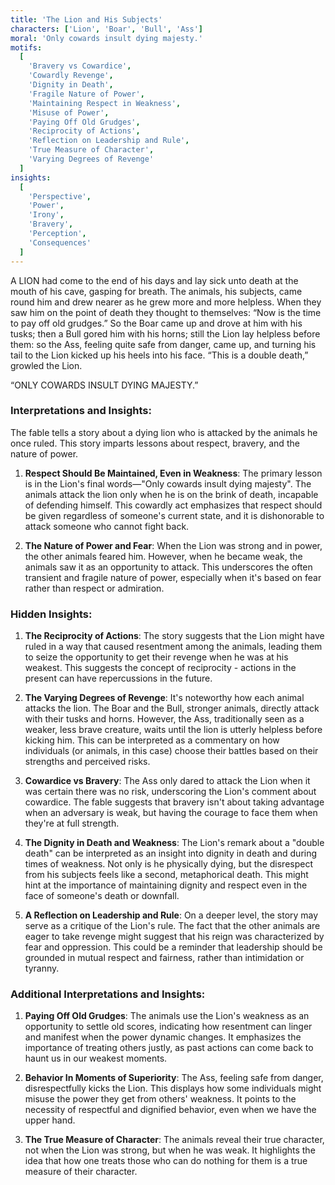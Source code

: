 ```yaml
---
title: 'The Lion and His Subjects'
characters: ['Lion', 'Boar', 'Bull', 'Ass']
moral: 'Only cowards insult dying majesty.'
motifs:
  [
    'Bravery vs Cowardice',
    'Cowardly Revenge',
    'Dignity in Death',
    'Fragile Nature of Power',
    'Maintaining Respect in Weakness',
    'Misuse of Power',
    'Paying Off Old Grudges',
    'Reciprocity of Actions',
    'Reflection on Leadership and Rule',
    'True Measure of Character',
    'Varying Degrees of Revenge'
  ]
insights:
  [
    'Perspective',
    'Power',
    'Irony',
    'Bravery',
    'Perception',
    'Consequences'
  ]
---
```


A LION had come to the end of his days and lay sick unto death at the mouth of his cave, gasping for breath. The animals, his subjects, came round him and drew nearer as he grew more and more helpless. When they saw him on the point of death they thought to themselves: “Now is the time to pay off old grudges.” So the Boar came up and drove at him with his tusks; then a Bull gored him with his horns; still the Lion lay helpless before them: so the Ass, feeling quite safe from danger, came up, and turning his tail to the Lion kicked up his heels into his face. “This is a double death,” growled the Lion.

“ONLY COWARDS INSULT DYING MAJESTY.”

### Interpretations and Insights:

The fable tells a story about a dying lion who is attacked by the animals he once ruled. This story imparts lessons about respect, bravery, and the nature of power.

1. **Respect Should Be Maintained, Even in Weakness**: The primary lesson is in the Lion's final words—"Only cowards insult dying majesty". The animals attack the lion only when he is on the brink of death, incapable of defending himself. This cowardly act emphasizes that respect should be given regardless of someone's current state, and it is dishonorable to attack someone who cannot fight back.

2. **The Nature of Power and Fear**: When the Lion was strong and in power, the other animals feared him. However, when he became weak, the animals saw it as an opportunity to attack. This underscores the often transient and fragile nature of power, especially when it's based on fear rather than respect or admiration.

### Hidden Insights:

1. **The Reciprocity of Actions**: The story suggests that the Lion might have ruled in a way that caused resentment among the animals, leading them to seize the opportunity to get their revenge when he was at his weakest. This suggests the concept of reciprocity - actions in the present can have repercussions in the future.

2. **The Varying Degrees of Revenge**: It's noteworthy how each animal attacks the lion. The Boar and the Bull, stronger animals, directly attack with their tusks and horns. However, the Ass, traditionally seen as a weaker, less brave creature, waits until the lion is utterly helpless before kicking him. This can be interpreted as a commentary on how individuals (or animals, in this case) choose their battles based on their strengths and perceived risks.

3. **Cowardice vs Bravery**: The Ass only dared to attack the Lion when it was certain there was no risk, underscoring the Lion's comment about cowardice. The fable suggests that bravery isn't about taking advantage when an adversary is weak, but having the courage to face them when they're at full strength.

4. **The Dignity in Death and Weakness**: The Lion's remark about a "double death" can be interpreted as an insight into dignity in death and during times of weakness. Not only is he physically dying, but the disrespect from his subjects feels like a second, metaphorical death. This might hint at the importance of maintaining dignity and respect even in the face of someone's death or downfall.

5. **A Reflection on Leadership and Rule**: On a deeper level, the story may serve as a critique of the Lion's rule. The fact that the other animals are eager to take revenge might suggest that his reign was characterized by fear and oppression. This could be a reminder that leadership should be grounded in mutual respect and fairness, rather than intimidation or tyranny.

### Additional Interpretations and Insights:

1. **Paying Off Old Grudges**: The animals use the Lion's weakness as an opportunity to settle old scores, indicating how resentment can linger and manifest when the power dynamic changes. It emphasizes the importance of treating others justly, as past actions can come back to haunt us in our weakest moments.

2. **Behavior In Moments of Superiority**: The Ass, feeling safe from danger, disrespectfully kicks the Lion. This displays how some individuals might misuse the power they get from others' weakness. It points to the necessity of respectful and dignified behavior, even when we have the upper hand.

3. **The True Measure of Character**: The animals reveal their true character, not when the Lion was strong, but when he was weak. It highlights the idea that how one treats those who can do nothing for them is a true measure of their character.
